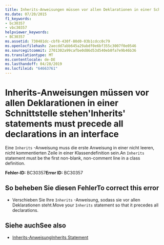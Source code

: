 ```yaml
---
title: Inherits-Anweisungen müssen vor allen Deklarationen in einer Schnittstelle stehen
ms.date: 07/20/2015
f1_keywords:
- bc30357
- vbc30357
helpviewer_keywords:
- BC30357
ms.assetid: 730481dc-cbf8-430f-80d0-03b1cdcc0c79
ms.openlocfilehash: 2aecdd7abb645a29abdf0e6bf355c3007f0e0546
ms.sourcegitcommit: 2701302a99cafbe0d86d53d540eb0fa7e9b46b36
ms.translationtype: MT
ms.contentlocale: de-DE
ms.lasthandoff: 04/28/2019
ms.locfileid: "64663761"
---
```

# <a name="inherits-statements-must-precede-all-declarations-in-an-interface"></a><span data-ttu-id="a858d-102">Inherits-Anweisungen müssen vor allen Deklarationen in einer Schnittstelle stehen</span><span class="sxs-lookup"><span data-stu-id="a858d-102">'Inherits' statements must precede all declarations in an interface</span></span>
<span data-ttu-id="a858d-103">Eine `Inherits` -Anweisung muss die erste Anweisung in einer nicht leeren, nicht kommentierten Zeile in einer Klassendefinition sein.</span><span class="sxs-lookup"><span data-stu-id="a858d-103">An `Inherits` statement must be the first non-blank, non-comment line in a class definition.</span></span>  
  
 <span data-ttu-id="a858d-104">**Fehler-ID:** BC30357</span><span class="sxs-lookup"><span data-stu-id="a858d-104">**Error ID:** BC30357</span></span>  
  
## <a name="to-correct-this-error"></a><span data-ttu-id="a858d-105">So beheben Sie diesen Fehler</span><span class="sxs-lookup"><span data-stu-id="a858d-105">To correct this error</span></span>  
  
- <span data-ttu-id="a858d-106">Verschieben Sie Ihre `Inherits` -Anweisung, sodass sie vor allen Deklarationen steht.</span><span class="sxs-lookup"><span data-stu-id="a858d-106">Move your `Inherits` statement so that it precedes all declarations.</span></span>  
  
## <a name="see-also"></a><span data-ttu-id="a858d-107">Siehe auch</span><span class="sxs-lookup"><span data-stu-id="a858d-107">See also</span></span>

- [<span data-ttu-id="a858d-108">Inherits-Anweisung</span><span class="sxs-lookup"><span data-stu-id="a858d-108">Inherits Statement</span></span>](../../visual-basic/language-reference/statements/inherits-statement.md)
